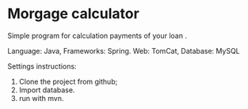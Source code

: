 # Morgage calculator 

Simple program for calculation payments of your loan .

Language: Java,
Frameworks: Spring.
Web: TomCat,
Database: MySQL

Settings instructions:
1. Clone the project from github;
2. Import database.
3. run with mvn.
